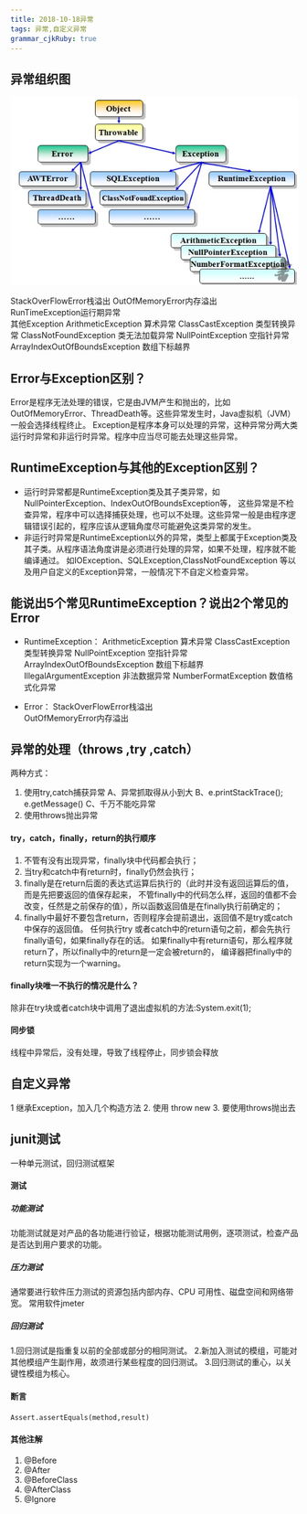 ```yaml
---
title: 2018-10-18异常 
tags: 异常,自定义异常
grammar_cjkRuby: true
---
```

## 异常组织图
![异常组织图.png](./images/1539833316450.png)

StackOverFlowError栈溢出
OutOfMemoryError内存溢出             	
RunTimeException运行期异常    	    
其他Exception 
ArithmeticException 算术异常
ClassCastException  类型转换异常 
ClassNotFoundException 类无法加载异常
NullPointException  空指针异常
ArrayIndexOutOfBoundsException 数组下标越界
## Error与Exception区别？
Error是程序无法处理的错误，它是由JVM产生和抛出的，比如OutOfMemoryError、ThreadDeath等。这些异常发生时，Java虚拟机（JVM）一般会选择线程终止。
Exception是程序本身可以处理的异常，这种异常分两大类运行时异常和非运行时异常。程序中应当尽可能去处理这些异常。

## RuntimeException与其他的Exception区别？
- 运行时异常都是RuntimeException类及其子类异常，如NullPointerException、IndexOutOfBoundsException等，
这些异常是不检查异常，程序中可以选择捕获处理，也可以不处理。这些异常一般是由程序逻辑错误引起的，程序应该从逻辑角度尽可能避免这类异常的发生。
- 非运行时异常是RuntimeException以外的异常，类型上都属于Exception类及其子类。从程序语法角度讲是必须进行处理的异常，如果不处理，程序就不能编译通过。
如IOException、SQLException,ClassNotFoundException 等以及用户自定义的Exception异常，一般情况下不自定义检查异常。

## 能说出5个常见RuntimeException？说出2个常见的Error
- RuntimeException：
		ArithmeticException    算术异常
		ClassCastException   类型转换异常
		NullPointException  空指针异常
		ArrayIndexOutOfBoundsException 数组下标越界
		IllegalArgumentException 非法数据异常
		NumberFormatException 数值格式化异常
		
- Error：
		StackOverFlowError栈溢出   
		OutOfMemoryError内存溢出
## 异常的处理（throws ,try ,catch）
两种方式：
1. 使用try,catch捕获异常
			A、异常抓取得从小到大
			B、e.printStackTrace();
			e.getMessage()
			C、千万不能吃异常
2. 使用throws抛出异常


#### try，catch，finally，return的执行顺序
1. 不管有没有出现异常，finally块中代码都会执行；
2. 当try和catch中有return时，finally仍然会执行；
3. finally是在return后面的表达式运算后执行的（此时并没有返回运算后的值，而是先把要返回的值保存起来，
		不管finally中的代码怎么样，返回的值都不会改变，任然是之前保存的值），所以函数返回值是在finally执行前确定的；
4. finally中最好不要包含return，否则程序会提前退出，返回值不是try或catch中保存的返回值。
	任何执行try 或者catch中的return语句之前，都会先执行finally语句，如果finally存在的话。
	如果finally中有return语句，那么程序就return了，所以finally中的return是一定会被return的，
	编译器把finally中的return实现为一个warning。

#### finally块唯一不执行的情况是什么？
除非在try块或者catch块中调用了退出虚拟机的方法:System.exit(1);
#### 同步锁
线程中异常后，没有处理，导致了线程停止，同步锁会释放
	
## 自定义异常
1 继承Exception，加入几个构造方法
2. 使用 throw new
3. 要使用throws抛出去


## junit测试
一种单元测试，回归测试框架
#### 测试
##### 功能测试
功能测试就是对产品的各功能进行验证，根据功能测试用例，逐项测试，检查产品是否达到用户要求的功能。
##### 压力测试
通常要进行软件压力测试的资源包括内部内存、CPU 可用性、磁盘空间和网络带宽。
常用软件jmeter
##### 回归测试
1.回归测试是指重复以前的全部或部分的相同测试。
2.新加入测试的模组，可能对其他模组产生副作用，故须进行某些程度的回归测试。
3.回归测试的重心，以关键性模组为核心。
#### 断言
```Assert.assertEquals(method,result)```
#### 其他注解
1. @Before
2. @After
3. @BeforeClass
4. @AfterClass
5. @Ignore